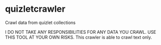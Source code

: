 # quizletcrawler
Crawl data from quizlet collections

I DO NOT TAKE ANY RESPONSIBILITIES FOR ANY DATA YOU CRAWL. USE THIS TOOL AT YOUR OWN RISKS.
This crawler is able to crawl text only.
